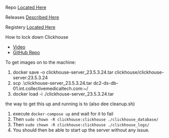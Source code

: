 Repo [Located Here](https://github.com/ClickHouse/ClickHouse/tree/master/docker/server)

Releases [Described Here](https://github.com/ClickHouse/ClickHouse/releases)

Registery [Located Here](https://registry.hub.docker.com/r/clickhouse/clickhouse-server/tags)

How to lock down Clickhouse
- [Video](https://www.youtube.com/watch?v=O5JWXLv_1ZQ&t=1458s)
- [GitHub Repo](https://github.com/Altinity/clickhouse-sql-examples/tree/main/fortress-clickhouse)
    
To get images on to the machine: 
1. docker save -o clickhouse-server_23.5.3.24.tar clickhouse/clickhouse-server:23.5.3.24
2. scp .\clickhouse-server_23.5.3.24.tar dc2-ds-db-01.int.collectivemedicaltech.com:~/
3. docker load -i ./clickhouse-server_23.5.3.24.tar


the way to get this up and running is to (also dee cleanup.sh)
1. execute `docker-compose up` and wait for it to fail
2. Then `sudo chown -R clickhouse:clickhouse ./clickhouse_database/`
3. Then `sudo chown -R clickhouse:clickhouse ./clickhouse_logs/`
4. You should then be able to start up the server without any issue. 
